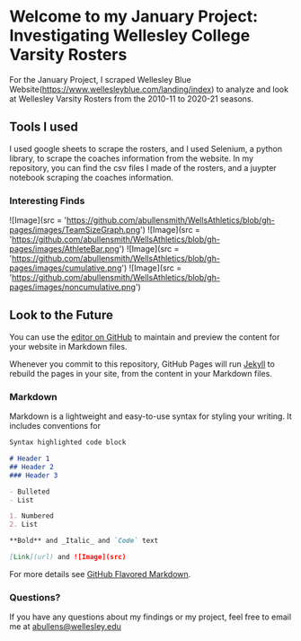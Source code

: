 # Welcome to my January Project: Investigating Wellesley College Varsity Rosters

For the January Project, I scraped Wellesley Blue Website(https://www.wellesleyblue.com/landing/index) to analyze and look at Wellesley Varsity Rosters from the 2010-11 to 2020-21 seasons. 

## Tools I used

I used google sheets to scrape the rosters, and I used Selenium, a python library, to scrape the coaches information from the website. In my repository, you can find the csv files I made of the rosters, and a juypter notebook scraping the coaches information.

### Interesting Finds


![Image](src = 'https://github.com/abullensmith/WellsAthletics/blob/gh-pages/images/TeamSizeGraph.png')
![Image](src = 'https://github.com/abullensmith/WellsAthletics/blob/gh-pages/images/AthleteBar.png')
![Image](src = 'https://github.com/abullensmith/WellsAthletics/blob/gh-pages/images/cumulative.png')
![Image](src = 'https://github.com/abullensmith/WellsAthletics/blob/gh-pages/images/noncumulative.png')


## Look to the Future

You can use the [editor on GitHub](https://github.com/abullensmith/WellsAthletics/edit/gh-pages/index.md) to maintain and preview the content for your website in Markdown files.

Whenever you commit to this repository, GitHub Pages will run [Jekyll](https://jekyllrb.com/) to rebuild the pages in your site, from the content in your Markdown files.

### Markdown

Markdown is a lightweight and easy-to-use syntax for styling your writing. It includes conventions for

```markdown
Syntax highlighted code block

# Header 1
## Header 2
### Header 3

- Bulleted
- List

1. Numbered
2. List

**Bold** and _Italic_ and `Code` text

[Link](url) and ![Image](src)
```

For more details see [GitHub Flavored Markdown](https://guides.github.com/features/mastering-markdown/).


### Questions?

If you have any questions about my findings or my project, feel free to email me at abullens@wellesley.edu

